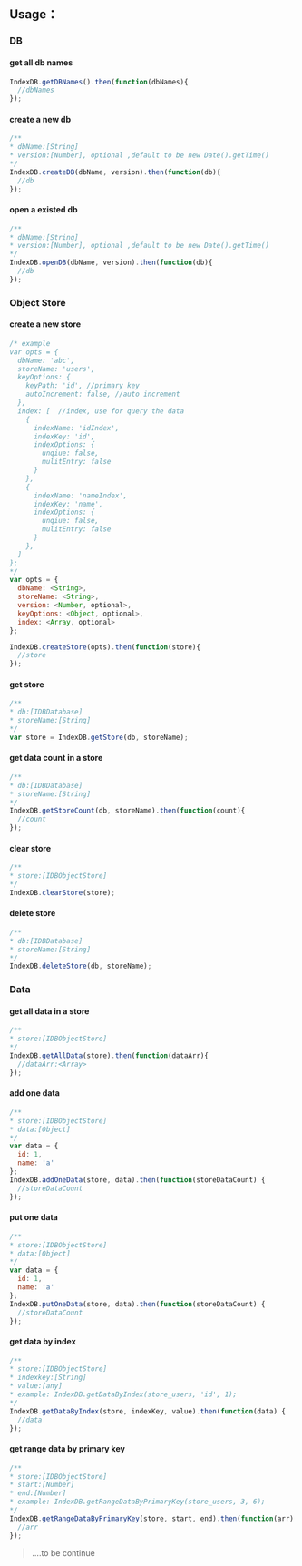 ## Usage：

### DB

#### get all db names

```javascript
IndexDB.getDBNames().then(function(dbNames){
  //dbNames
});
```
#### create a new db

```javascript
/**
* dbName:[String]
* version:[Number], optional ,default to be new Date().getTime()
*/
IndexDB.createDB(dbName, version).then(function(db){
  //db
});
```
#### open a existed db

```javascript
/**
* dbName:[String]
* version:[Number], optional ,default to be new Date().getTime()
*/
IndexDB.openDB(dbName, version).then(function(db){
  //db
});
```

### Object Store

#### create a new store

```javascript
/* example
var opts = {
  dbName: 'abc',
  storeName: 'users',
  keyOptions: {
    keyPath: 'id', //primary key
    autoIncrement: false, //auto increment
  },
  index: [  //index, use for query the data
    {
      indexName: 'idIndex',
      indexKey: 'id',
      indexOptions: {
        unqiue: false,
        mulitEntry: false
      }
    },
    {
      indexName: 'nameIndex',
      indexKey: 'name',
      indexOptions: {
        unqiue: false,
        mulitEntry: false
      }
    },
  ]
};
*/
var opts = {
  dbName: <String>,
  storeName: <String>,
  version: <Number, optional>,
  keyOptions: <Object, optional>,
  index: <Array, optional>
};

IndexDB.createStore(opts).then(function(store){
  //store
});
```

#### get store

```javascript
/**
* db:[IDBDatabase]
* storeName:[String]
*/
var store = IndexDB.getStore(db, storeName);
```

#### get data count in a store

```javascript
/**
* db:[IDBDatabase]
* storeName:[String]
*/
IndexDB.getStoreCount(db, storeName).then(function(count){
  //count
});
```

#### clear store

```javascript
/**
* store:[IDBObjectStore]
*/
IndexDB.clearStore(store);
```

#### delete store

```javascript
/**
* db:[IDBDatabase]
* storeName:[String]
*/
IndexDB.deleteStore(db, storeName);
```

### Data

#### get all data in a store

```javascript
/**
* store:[IDBObjectStore]
*/
IndexDB.getAllData(store).then(function(dataArr){
  //dataArr:<Array>
});
```

#### add one data

```javascript
/**
* store:[IDBObjectStore]
* data:[Object]
*/
var data = {
  id: 1,
  name: 'a'
};
IndexDB.addOneData(store, data).then(function(storeDataCount) {
  //storeDataCount
});
```

#### put one data

```javascript
/**
* store:[IDBObjectStore]
* data:[Object]
*/
var data = {
  id: 1,
  name: 'a'
};
IndexDB.putOneData(store, data).then(function(storeDataCount) {
  //storeDataCount
});
```

#### get data by index

```javascript
/**
* store:[IDBObjectStore]
* indexkey:[String]
* value:[any]
* example: IndexDB.getDataByIndex(store_users, 'id', 1);
*/
IndexDB.getDataByIndex(store, indexKey, value).then(function(data) {
  //data
});
```

#### get range data by primary key

```javascript
/**
* store:[IDBObjectStore]
* start:[Number]
* end:[Number]
* example: IndexDB.getRangeDataByPrimaryKey(store_users, 3, 6);
*/
IndexDB.getRangeDataByPrimaryKey(store, start, end).then(function(arr) {
  //arr
});
```

> ….to be continue

